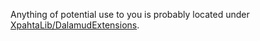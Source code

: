 Anything of potential use to you is probably located under [XpahtaLib/DalamudExtensions](https://github.com/Xpahtalo/XpahtaLib/tree/main/XpahtaLib/DalamudUtilities).
